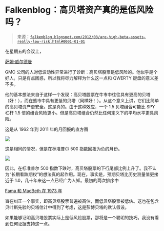 <!--yml

类别：未分类

日期：2024 年 5 月 12 日 20:34:00

-->

# Falkenblog：高贝塔资产真的是低风险吗？

> 来源：[`falkenblog.blogspot.com/2012/03/are-high-beta-assets-really-low-risk.html#0001-01-01`](http://falkenblog.blogspot.com/2012/03/are-high-beta-assets-really-low-risk.html#0001-01-01)

在星期五的会议上，

[萨姆·威尔德曼](http://www.mitsloaninvestment.com/Sam-Wilderman.html)

GMO 公司的人对低波动性异常进行了诊断：高贝塔股票是低风险的。他似乎是个好人，只是有点困惑，所以我将尽力解释为什么这一点和 QWERTY 键盘的意义差不多。

他的基本想法来自于这样一个发现：高贝塔股票在牛市中往往具有更高的贝塔（好！），而在熊市中具有更低的贝塔（同样好！）。从这个意义上讲，它们比简单的高贝塔资产更安全。这是真的。由于这种效应，一个 1.5 贝塔组合可能比 SPY 杠杆 1.5 倍的组合风险更小。但是高贝塔组合仍然比任何定义下的平均水平更具风险。

这是从 1962 年到 2011 年的月回报的直方图

![](https://blogger.googleusercontent.com/img/b/R29vZ2xl/AVvXsEgBv9Q6cANRaLxoXj2njM0Fh-aRHsy6mpGDHtfkvV9L1Dcx_6q4JWZI0B-LdIwPbKrr6Z7VMfOi5k04G9-1rdoFzs_ubPkkLh95AX22F7XxnBy_73Q4xej1L7dkIIi5mOqiucteig/s1600/totret.png)

这是相同的情况，但是在标准普尔 500 指数回报为负的月份。

![](https://blogger.googleusercontent.com/img/b/R29vZ2xl/AVvXsEjPvs8bx5eAsy8ar13QONYvvfUXGDVrBuaJJqPUa8cmlwfnvURGo5pJsOyle6khYxixYJ-MEORxheuj6FA0-hyhdGblQLOdtdRGDFbjVbA8zEnM4DdW6b4G8x15vbL5iOVqFw9Yow/s1600/negret.png)

因此，在标准普尔 500 指数下跌时，高贝塔股票的下行尾部比例上升了。我不认为“长期看跌期权”的想法真的起作用。现在，事实是，预期贝塔比历史测量值更接近于 1.0，几十年来这一点已经广为人知。最初的两次排序中

[Fama 和 MacBeth 在 1973 年](http://en.wikipedia.org/wiki/Fama%E2%80%93MacBeth_regression)

旨在纠正一个事实，即高贝塔股票普遍被高估，而低贝塔股票被低估。这也在包含贝叶斯先验的贝塔估计中得到了考虑，这是彭博贝塔的默认假设。

如果能够证明高贝塔股票实际上是低风险股票，那将是一个聪明的技巧。我没有看到任何证据支持这一点。
